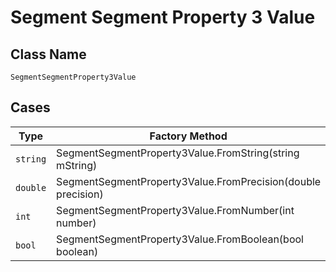 
# Segment Segment Property 3 Value

## Class Name

`SegmentSegmentProperty3Value`

## Cases

| Type | Factory Method |
|  --- | --- |
| `string` | SegmentSegmentProperty3Value.FromString(string mString) |
| `double` | SegmentSegmentProperty3Value.FromPrecision(double precision) |
| `int` | SegmentSegmentProperty3Value.FromNumber(int number) |
| `bool` | SegmentSegmentProperty3Value.FromBoolean(bool boolean) |

